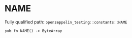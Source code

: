 # NAME

Fully qualified path: `openzeppelin_testing::constants::NAME`

<pre><code class="language-rust">pub fn NAME() -&gt; ByteArray</code></pre>

